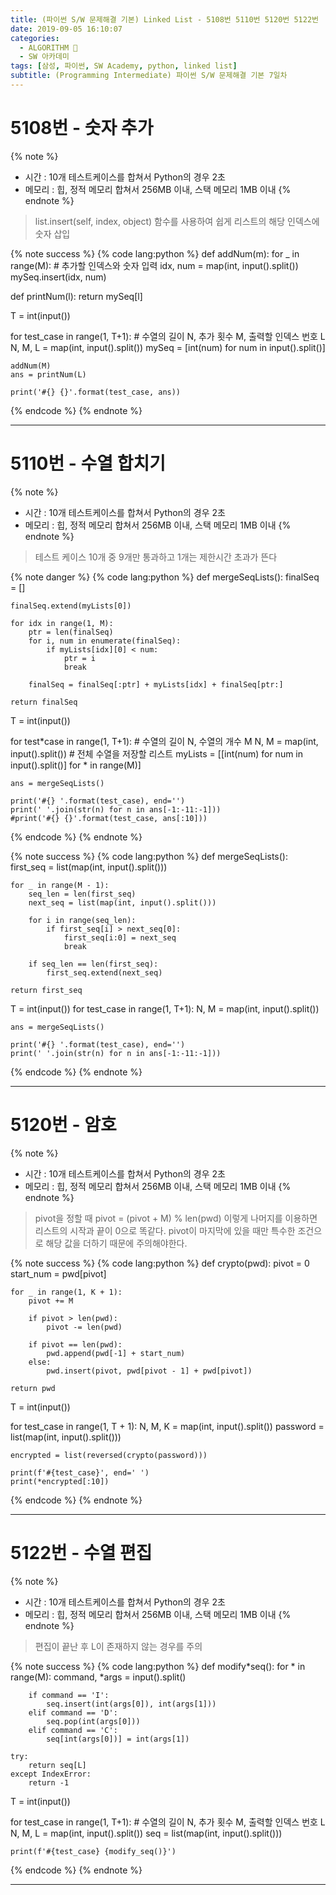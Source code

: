 ```yaml
---
title: (파이썬 S/W 문제해결 기본) Linked List - 5108번 5110번 5120번 5122번
date: 2019-09-05 16:10:07
categories:
  - ALGORITHM 🎯
  - SW 아카데미
tags: [삼성, 파이썬, SW Academy, python, linked list]
subtitle: (Programming Intermediate) 파이썬 S/W 문제해결 기본 7일차
---
```


# 5108번 - 숫자 추가

{% note %}

- 시간 : 10개 테스트케이스를 합쳐서 Python의 경우 2초
- 메모리 : 힙, 정적 메모리 합쳐서 256MB 이내, 스택 메모리 1MB 이내
  {% endnote %}

> list.insert(self, index, object) 함수를 사용하여 쉽게 리스트의 해당 인덱스에 숫자 삽입

{% note success %}
{% code lang:python %}
def addNum(m):
for \_ in range(M): # 추가할 인덱스와 숫자 입력
idx, num = map(int, input().split())
mySeq.insert(idx, num)

def printNum(l):
return mySeq[l]

T = int(input())

for test_case in range(1, T+1): # 수열의 길이 N, 추가 횟수 M, 출력할 인덱스 번호 L
N, M, L = map(int, input().split())
mySeq = [int(num) for num in input().split()]

    addNum(M)
    ans = printNum(L)

    print('#{} {}'.format(test_case, ans))

{% endcode %}
{% endnote %}

---

# 5110번 - 수열 합치기

{% note %}

- 시간 : 10개 테스트케이스를 합쳐서 Python의 경우 2초
- 메모리 : 힙, 정적 메모리 합쳐서 256MB 이내, 스택 메모리 1MB 이내
  {% endnote %}

> 테스트 케이스 10개 중 9개만 통과하고 1개는 제한시간 초과가 뜬다

{% note danger %}
{% code lang:python %}
def mergeSeqLists():
finalSeq = []

    finalSeq.extend(myLists[0])

    for idx in range(1, M):
        ptr = len(finalSeq)
        for i, num in enumerate(finalSeq):
            if myLists[idx][0] < num:
                ptr = i
                break

        finalSeq = finalSeq[:ptr] + myLists[idx] + finalSeq[ptr:]

    return finalSeq

T = int(input())

for test*case in range(1, T+1): # 수열의 길이 N, 수열의 개수 M
N, M = map(int, input().split()) # 전체 수열을 저장할 리스트
myLists = [[int(num) for num in input().split()] for * in range(M)]

    ans = mergeSeqLists()

    print('#{} '.format(test_case), end='')
    print(' '.join(str(n) for n in ans[-1:-11:-1]))
    #print('#{} {}'.format(test_case, ans[:10]))

{% endcode %}
{% endnote %}

{% note success %}
{% code lang:python %}
def mergeSeqLists():
first_seq = list(map(int, input().split()))

    for _ in range(M - 1):
        seq_len = len(first_seq)
        next_seq = list(map(int, input().split()))

        for i in range(seq_len):
            if first_seq[i] > next_seq[0]:
                first_seq[i:0] = next_seq
                break

        if seq_len == len(first_seq):
            first_seq.extend(next_seq)

    return first_seq

T = int(input())
for test_case in range(1, T+1):
N, M = map(int, input().split())

    ans = mergeSeqLists()

    print('#{} '.format(test_case), end='')
    print(' '.join(str(n) for n in ans[-1:-11:-1]))

{% endcode %}
{% endnote %}

---

# 5120번 - 암호

{% note %}

- 시간 : 10개 테스트케이스를 합쳐서 Python의 경우 2초
- 메모리 : 힙, 정적 메모리 합쳐서 256MB 이내, 스택 메모리 1MB 이내
  {% endnote %}

> pivot을 정할 때 pivot = (pivot + M) % len(pwd) 이렇게 나머지를 이용하면 리스트의 시작과 끝이 0으로 똑같다. pivot이 마지막에 있을 때만 특수한 조건으로 해당 값을 더하기 때문에 주의해야한다.

{% note success %}
{% code lang:python %}
def crypto(pwd):
pivot = 0
start_num = pwd[pivot]

    for _ in range(1, K + 1):
        pivot += M

        if pivot > len(pwd):
            pivot -= len(pwd)

        if pivot == len(pwd):
            pwd.append(pwd[-1] + start_num)
        else:
            pwd.insert(pivot, pwd[pivot - 1] + pwd[pivot])

    return pwd

T = int(input())

for test_case in range(1, T + 1):
N, M, K = map(int, input().split())
password = list(map(int, input().split()))

    encrypted = list(reversed(crypto(password)))

    print(f'#{test_case}', end=' ')
    print(*encrypted[:10])

{% endcode %}
{% endnote %}

---

# 5122번 - 수열 편집

{% note %}

- 시간 : 10개 테스트케이스를 합쳐서 Python의 경우 2초
- 메모리 : 힙, 정적 메모리 합쳐서 256MB 이내, 스택 메모리 1MB 이내
  {% endnote %}

> 편집이 끝난 후 L이 존재하지 않는 경우를 주의

{% note success %}
{% code lang:python %}
def modify*seq():
for * in range(M):
command, \*args = input().split()

        if command == 'I':
            seq.insert(int(args[0]), int(args[1]))
        elif command == 'D':
            seq.pop(int(args[0]))
        elif command == 'C':
            seq[int(args[0])] = int(args[1])

    try:
        return seq[L]
    except IndexError:
        return -1

T = int(input())

for test_case in range(1, T+1): # 수열의 길이 N, 추가 횟수 M, 출력할 인덱스 번호 L
N, M, L = map(int, input().split())
seq = list(map(int, input().split()))

    print(f'#{test_case} {modify_seq()}')

{% endcode %}
{% endnote %}

---
